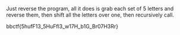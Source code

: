 Just reverse the program, all it does is grab each set of 5 letters and reverse them, then shift all the letters over one, then recursively call.

bbctf{5hufF13_5HuFfl3_w17H_b1G_Br07H3Rr}
